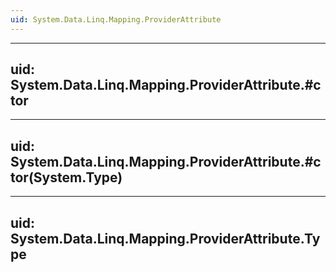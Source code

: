 ```yaml
---
uid: System.Data.Linq.Mapping.ProviderAttribute
---
```


---
uid: System.Data.Linq.Mapping.ProviderAttribute.#ctor
---

---
uid: System.Data.Linq.Mapping.ProviderAttribute.#ctor(System.Type)
---

---
uid: System.Data.Linq.Mapping.ProviderAttribute.Type
---
